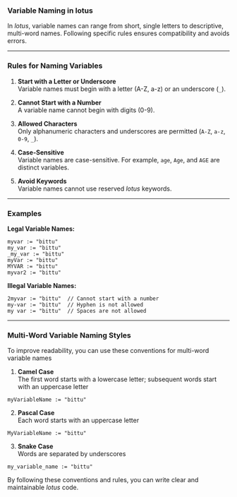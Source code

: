 ### Variable Naming in lotus  

In *lotus*, variable names can range from short, single letters to descriptive, multi-word names. Following specific rules ensures compatibility and avoids errors.  

---

### Rules for Naming Variables  
1. **Start with a Letter or Underscore**  
   Variable names must begin with a letter (A-Z, a-z) or an underscore (`_`).  

2. **Cannot Start with a Number**  
   A variable name cannot begin with digits (0-9).  

3. **Allowed Characters**  
   Only alphanumeric characters and underscores are permitted (`A-Z`, `a-z`, `0-9`, `_`).  

4. **Case-Sensitive**  
   Variable names are case-sensitive. For example, `age`, `Age`, and `AGE` are distinct variables.  

5. **Avoid Keywords**  
   Variable names cannot use reserved *lotus* keywords.  

---

### Examples  

**Legal Variable Names:**  
```lotus
myvar := "bittu"
my_var := "bittu"
_my_var := "bittu"
myVar := "bittu"
MYVAR := "bittu"
myvar2 := "bittu"
```

**Illegal Variable Names:**  
```lotus
2myvar := "bittu"  // Cannot start with a number
my-var := "bittu"  // Hyphen is not allowed
my var := "bittu"  // Spaces are not allowed
```

---

### Multi-Word Variable Naming Styles  

To improve readability, you can use these conventions for multi-word variable names  

1. **Camel Case**  
The first word starts with a lowercase letter; subsequent words start with an uppercase letter  
```lotus
myVariableName := "bittu"
```

2. **Pascal Case**  
Each word starts with an uppercase letter  
```lotus
MyVariableName := "bittu"
```

3. **Snake Case**  
Words are separated by underscores  
```lotus
my_variable_name := "bittu"
```  

By following these conventions and rules, you can write clear and maintainable *lotus* code.
